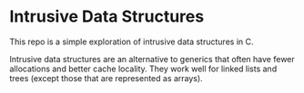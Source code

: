 # Intrusive Data Structures

This repo is a simple exploration of intrusive data structures in C.

Intrusive data structures are an alternative to generics that often have fewer allocations and better cache locality.
They work well for linked lists and trees (except those that are represented as arrays).
